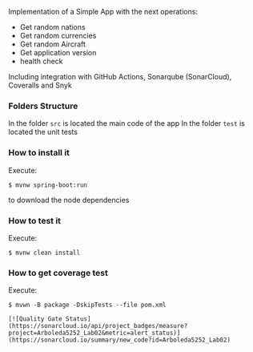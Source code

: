Implementation of a Simple App with the next operations:
* Get random nations
* Get random currencies
* Get random Aircraft
* Get application version
* health check

Including integration with GitHub Actions, Sonarqube (SonarCloud), Coveralls and
Snyk
### Folders Structure
In the folder `src` is located the main code of the app
In the folder `test` is located the unit tests
### How to install it
Execute:
```shell
$ mvnw spring-boot:run
```
to download the node dependencies
### How to test it
Execute:
```shell
$ mvnw clean install
```
### How to get coverage test
Execute:
```shell
$ mvwn -B package -DskipTests --file pom.xml

[![Quality Gate Status](https://sonarcloud.io/api/project_badges/measure?project=Arboleda5252_Lab02&metric=alert_status)](https://sonarcloud.io/summary/new_code?id=Arboleda5252_Lab02)

